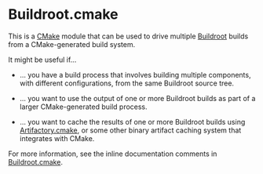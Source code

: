 # Buildroot.cmake

This is a [CMake] module that can be used to drive multiple
[Buildroot] builds from a CMake-generated build system.

It might be useful if...

* ... you have a build process that involves building multiple
      components, with different configurations, from the same
      Buildroot source tree.

* ... you want to use the output of one or more Buildroot builds as part
      of a larger CMake-generated build process.

* ... you want to cache the results of one or more Buildroot builds using
      [Artifactory.cmake], or some other binary artifact caching system that
      integrates with CMake.

For more information, see the inline documentation comments in
[Buildroot.cmake].

[Artifactory.cmake]: https://github.com/raumfeld/Artifactory.cmake
[Buildroot.cmake]: https://github.com/raumfeld/Buildroot.cmake/blob/master/Buildroot.cmake
[Buildroot]: https://github.com/raumfeld/Artifactory.cmake
[CMake]: https://www.cmake.org/
